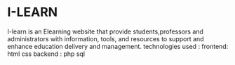 # I-LEARN
I-learn is an Elearning website that provide students,professors and administrators  with information, tools, and resources to support and enhance education delivery and management.
technologies used :
frontend: html css 
backend : php sql
